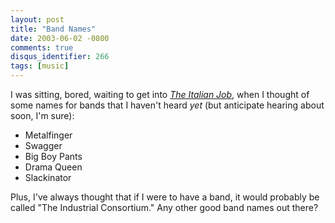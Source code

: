 ```yaml
---
layout: post
title: "Band Names"
date: 2003-06-02 -0800
comments: true
disqus_identifier: 266
tags: [music]
---
```

I was sitting, bored, waiting to get into [*The Italian
Job*](http://us.imdb.com/Title?0317740), when I thought of some names
for bands that I haven't heard *yet* (but anticipate hearing about soon,
I'm sure):

-   Metalfinger
-   Swagger
-   Big Boy Pants
-   Drama Queen
-   Slackinator

Plus, I've always thought that if I were to have a band, it would
probably be called "The Industrial Consortium." Any other good band
names out there?
